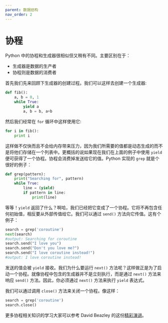 ```yaml
---
parent: 数据结构
nav_order: 2
---
```



# 协程

Python 中的协程和生成器很相似但又稍有不同。主要区别在于：

* 生成器是数据的生产者
* 协程则是数据的消费者

首先我们先来回顾下生成器的创建过程。我们可以这样去创建一个生成器:

```python
def fib():
    a, b = 0, 1
    while True:
        yield a
        a, b = b, a+b
```

然后我们经常在 ```for``` 循环中这样使用它:

```python
for i in fib():
    print i
```

这样做不仅快而且不会给内存带来压力，因为我们所需要的值都是动态生成的而不是将他们存储在一个列表中。更概括的说如果现在我们在上面的例子中使用 ```yield``` 便可获得了一个协程。协程会消费掉发送给它的值。Python 实现的 ```grep``` 就是个很好的例子：

```python
def grep(pattern):
    print("Searching for", pattern)
    while True:
        line = (yield)
        if pattern in line:
            print(line)
```

等等！```yield``` 返回了什么？啊哈，我们已经把它变成了一个协程。它将不再包含任何初始值，相反要从外部传值给它。我们可以通过 ```send()``` 方法向它传值。这有个例子：

```python
search = grep('coroutine')
next(search)
#output: Searching for coroutine
search.send("I love you")
search.send("Don't you love me?")
search.send("I love coroutine instead!")
#output: I love coroutine instead!
```

发送的值会被 ```yield``` 接收。我们为什么要运行 ```next()``` 方法呢？这样做正是为了启动一个协程。就像协程中包含的生成器并不是立刻执行，而是通过 ```next()``` 方法来响应 ```send()``` 方法。因此，你必须通过 ```next()``` 方法来执行 ```yield``` 表达式。

我们可以通过调用 ```close()``` 方法来关闭一个协程。像这样：

```python
search = grep('coroutine')
search.close()
```

更多协程相关知识的学习大家可以参考 David Beazley 的这份[精彩演讲](http://www.dabeaz.com/coroutines/Coroutines.pdf)。

